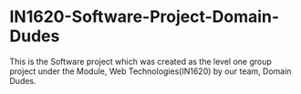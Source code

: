 # IN1620-Software-Project-Domain-Dudes
This is the Software project which was created as the level one group project under the Module, Web Technologies(IN1620) by our team, Domain Dudes.
